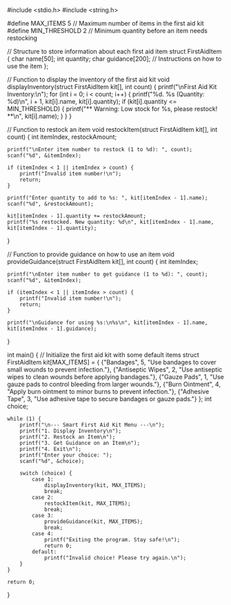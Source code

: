 #include <stdio.h>
#include <string.h>

#define MAX_ITEMS 5       // Maximum number of items in the first aid kit
#define MIN_THRESHOLD 2   // Minimum quantity before an item needs restocking

// Structure to store information about each first aid item
struct FirstAidItem {
    char name[50];
    int quantity;
    char guidance[200];  // Instructions on how to use the item
};

// Function to display the inventory of the first aid kit
void displayInventory(struct FirstAidItem kit[], int count) {
    printf("\nFirst Aid Kit Inventory:\n");
    for (int i = 0; i < count; i++) {
        printf("%d. %s (Quantity: %d)\n", i + 1, kit[i].name, kit[i].quantity);
        if (kit[i].quantity <= MIN_THRESHOLD) {
            printf("** Warning: Low stock for %s, please restock! **\n", kit[i].name);
        }
    }
}

// Function to restock an item
void restockItem(struct FirstAidItem kit[], int count) {
    int itemIndex, restockAmount;
    
    printf("\nEnter item number to restock (1 to %d): ", count);
    scanf("%d", &itemIndex);

    if (itemIndex < 1 || itemIndex > count) {
        printf("Invalid item number!\n");
        return;
    }

    printf("Enter quantity to add to %s: ", kit[itemIndex - 1].name);
    scanf("%d", &restockAmount);
    
    kit[itemIndex - 1].quantity += restockAmount;
    printf("%s restocked. New quantity: %d\n", kit[itemIndex - 1].name, kit[itemIndex - 1].quantity);
}

// Function to provide guidance on how to use an item
void provideGuidance(struct FirstAidItem kit[], int count) {
    int itemIndex;

    printf("\nEnter item number to get guidance (1 to %d): ", count);
    scanf("%d", &itemIndex);

    if (itemIndex < 1 || itemIndex > count) {
        printf("Invalid item number!\n");
        return;
    }

    printf("\nGuidance for using %s:\n%s\n", kit[itemIndex - 1].name, kit[itemIndex - 1].guidance);
}

int main() {
    // Initialize the first aid kit with some default items
    struct FirstAidItem kit[MAX_ITEMS] = {
        {"Bandages", 5, "Use bandages to cover small wounds to prevent infection."},
        {"Antiseptic Wipes", 2, "Use antiseptic wipes to clean wounds before applying bandages."},
        {"Gauze Pads", 1, "Use gauze pads to control bleeding from larger wounds."},
        {"Burn Ointment", 4, "Apply burn ointment to minor burns to prevent infection."},
        {"Adhesive Tape", 3, "Use adhesive tape to secure bandages or gauze pads."}
    };
    int choice;

    while (1) {
        printf("\n--- Smart First Aid Kit Menu ---\n");
        printf("1. Display Inventory\n");
        printf("2. Restock an Item\n");
        printf("3. Get Guidance on an Item\n");
        printf("4. Exit\n");
        printf("Enter your choice: ");
        scanf("%d", &choice);

        switch (choice) {
            case 1: 
                displayInventory(kit, MAX_ITEMS);
                break;
            case 2:
                restockItem(kit, MAX_ITEMS);
                break;
            case 3:
                provideGuidance(kit, MAX_ITEMS);
                break;
            case 4:
                printf("Exiting the program. Stay safe!\n");
                return 0;
            default:
                printf("Invalid choice! Please try again.\n");
        }
    }

    return 0;
}

